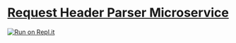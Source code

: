 # [Request Header Parser Microservice](https://www.freecodecamp.org/learn/apis-and-microservices/apis-and-microservices-projects/request-header-parser-microservice)

[![Run on Repl.it](https://repl.it/badge/github/freeCodeCamp/boilerplate-project-timestamp)](https://repl.it/@patrickfv/fcc-requestheaderparser)
